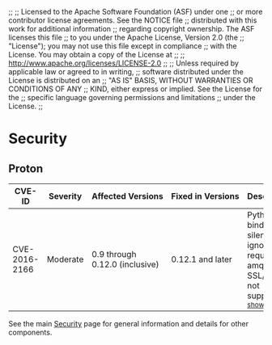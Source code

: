 ;;
;; Licensed to the Apache Software Foundation (ASF) under one
;; or more contributor license agreements.  See the NOTICE file
;; distributed with this work for additional information
;; regarding copyright ownership.  The ASF licenses this file
;; to you under the Apache License, Version 2.0 (the
;; "License"); you may not use this file except in compliance
;; with the License.  You may obtain a copy of the License at
;; 
;;   http://www.apache.org/licenses/LICENSE-2.0
;; 
;; Unless required by applicable law or agreed to in writing,
;; software distributed under the License is distributed on an
;; "AS IS" BASIS, WITHOUT WARRANTIES OR CONDITIONS OF ANY
;; KIND, either express or implied.  See the License for the
;; specific language governing permissions and limitations
;; under the License.
;;

# Security

<section markdown="1">

## Proton

<table>
  <thead>
    <tr>
      <th>CVE-ID</th><th>Severity</th><th>Affected&nbsp;Versions</th><th>Fixed&nbsp;in&nbsp;Versions</th><th>Description</th>
    </tr>
  </thead>
  <tbody>
    <tr>
      <td>CVE-2016-2166</td>
      <td>Moderate</td>
      <td>0.9 through 0.12.0 (inclusive)</td>
      <td>0.12.1 and later</td>
      <td>
        Python bindings silently ignore request for amqps if SSL/TLS not supported. <a id="CVE_2016_2166_details_toggle" href="javascript:_toggleDiv({divId:'CVE_2016_2166_details', controlId:'CVE_2016_2166_details_toggle', showMore:'<small>show more</small>', showLess:'<small>show less</small>'});"><small>show more</small></a>
        <div style="display:none;" id="CVE_2016_2166_details">
          <p>Versions Affected: Apache Qpid Proton python API starting
          at 0.9 up to and including version 0.12.0.</p>
          <p>Description: Messaging applications using the Proton
          Python API to provision an SSL/TLS encrypted TCP connection
          may actually instantiate a non-encrypted connection without
          notice if SSL support is unavailable.  This will result in
          all messages being sent in the clear without the knowledge
          of the user.<br/>  This issue affects those applications
          that use the Proton Reactor Python API to create SSL/TLS
          connections.  Specifically the proton.reactor.Connector,
          proton.reactor.Container, and
          proton.utils.BlockingConnection classes are vulnerable.
          These classes can create an unencrypted connections if the
          "amqps://" URL prefix is used.<br/>  The issue only occurs
          if the installed Proton libraries do not support SSL.  This
          would be the case if the libraries were built without SSL
          support or the necessary SSL libraries are not present on
          the system (e.g. OpenSSL in the case of *nix).<br/>  To
          check whether or not the Python API provides SSL support,
          use the following console command:<br/>python -c "import
          proton; print('%s' % 'SSL present' if proton.SSL.present()
          else 'SSL NOT AVAILBLE')"<br/>In addition, the issue can
          only occur if both ends of the connection connect without
          SSL.  This would be the case if the vulnerability is active
          on both ends of the connection, or the non-affected endpoint
          allows cleartext connections.</p>
          <p>Resolution: Proton release 0.12.1 resolves this issue by
          raising an SSLUnavailable exception when SSL is not
          available and a SSL/TLS connection is requested via the
          "amqps://" URL
          prefix.<br/>A <a href="https://issues.apache.org/jira/browse/PROTON-1157">patch</a>
          is also available.</p>
          <p>References: <a href="https://issues.apache.org/jira/browse/PROTON-1157">PROTON-1157</a></p>
	  <p>Credit: This issue was discovered by M. Farrellee from Red Hat.</p>
        </div>
      </td>
    </tr>
  </tbody>
</table>

</section>

See the main [Security]({{site_url}}/security.html) page for general information and details for other components.
